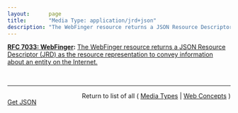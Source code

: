 ```yaml
---
layout:      page
title:       "Media Type: application/jrd+json"
description: "The WebFinger resource returns a JSON Resource Descriptor (JRD) as the resource representation to convey information about an entity on the Internet."
---
```


**[RFC 7033: WebFinger](/specs/IETF/RFC/7033 "This specification defines the WebFinger protocol, which can be used to discover information about people or other entities on the Internet using standard HTTP methods. WebFinger discovers information for a URI that might not be usable as a locator otherwise, such as account or email URIs."):** [The WebFinger resource returns a JSON Resource Descriptor (JRD) as the resource representation to convey information about an entity on the Internet.](http://tools.ietf.org/html/rfc7033#section-10.2 "Read documentation for Media Type &#34;application/jrd+json&#34;")

<br/>
<hr/>

<p style="float : left"><a href="application/jrd+json.json" title="Get JSON representing this particular Web Concept">Get JSON</a></p>
<p style="text-align: right">Return to list of all ( <a href="../media-types">Media Types</a> | <a href="../">Web Concepts</a> )</p>

